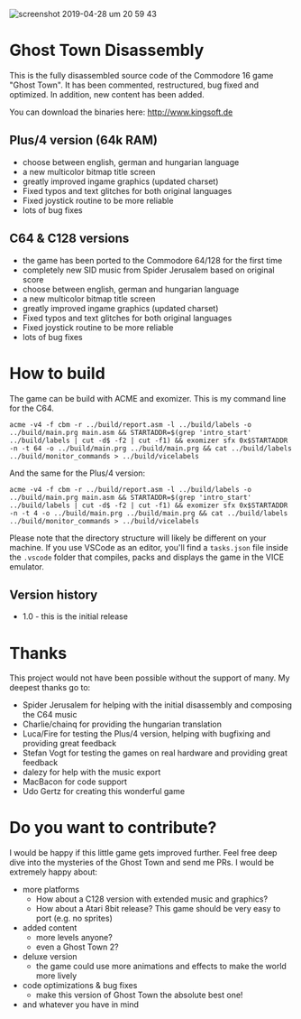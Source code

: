 ![screenshot 2019-04-28 um 20 59 43](https://user-images.githubusercontent.com/434355/56868875-925ec100-69f8-11e9-84e1-2cb37ed6f368.jpg)


# Ghost Town Disassembly

This is the fully disassembled source code of the Commodore 16 game "Ghost Town". It has been commented, restructured, bug fixed and optimized. In addition, new content has been added.


You can download the binaries here: http://www.kingsoft.de


## Plus/4 version (64k RAM)

* choose between english, german and hungarian language
* a new multicolor bitmap title screen
* greatly improved ingame graphics (updated charset)
* Fixed typos and text glitches for both original languages
* Fixed joystick routine to be more reliable
* lots of bug fixes


## C64 & C128 versions

* the game has been ported to the Commodore 64/128 for the first time
* completely new SID music from Spider Jerusalem based on original score
* choose between english, german and hungarian language
* a new multicolor bitmap title screen
* greatly improved ingame graphics (updated charset)
* Fixed typos and text glitches for both original languages
* Fixed joystick routine to be more reliable
* lots of bug fixes


# How to build

The game can be build with ACME and exomizer. This is my command line for the C64.

````
acme -v4 -f cbm -r ../build/report.asm -l ../build/labels -o ../build/main.prg main.asm && STARTADDR=$(grep 'intro_start' ../build/labels | cut -d$ -f2 | cut -f1) && exomizer sfx 0x$STARTADDR -n -t 64 -o ../build/main.prg ../build/main.prg && cat ../build/labels ../build/monitor_commands > ../build/vicelabels 
````

And the same for the Plus/4 version:

````
acme -v4 -f cbm -r ../build/report.asm -l ../build/labels -o ../build/main.prg main.asm && STARTADDR=$(grep 'intro_start' ../build/labels | cut -d$ -f2 | cut -f1) && exomizer sfx 0x$STARTADDR -n -t 4 -o ../build/main.prg ../build/main.prg && cat ../build/labels ../build/monitor_commands > ../build/vicelabels 
````

Please note that the directory structure will likely be different on your machine. If you use VSCode as an editor, you'll find a `tasks.json` file inside the `.vscode` folder that compiles, packs and displays the game in the VICE emulator.


## Version history

* 1.0 - this is the initial release


# Thanks

This project would not have been possible without the support of many. My deepest thanks go to:

* Spider Jerusalem for helping with the initial disassembly and composing the C64 music
* Charlie/chainq for providing the hungarian translation
* Luca/Fire for testing the Plus/4 version, helping with bugfixing and providing great feedback
* Stefan Vogt for testing the games on real hardware and providing great feedback
* dalezy for help with the music export
* MacBacon for code support
* Udo Gertz for creating this wonderful game


# Do you want to contribute?

I would be happy if this little game gets improved further. Feel free deep dive into the mysteries of the Ghost Town and send me PRs. I would be extremely happy about:

* more platforms
  * How about a C128 version with extended music and graphics? 
  * How about a Atari 8bit release? This game should be very easy to port (e.g. no sprites)
* added content
  * more levels anyone?
  * even a Ghost Town 2?
* deluxe version
  * the game could use more animations and effects to make the world more lively
* code optimizations & bug fixes
  * make this version of Ghost Town the absolute best one!
* and whatever you have in mind


